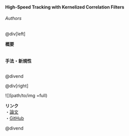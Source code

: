 #### High-Speed Tracking with Kernelized Correlation Filters
###### Authors

@div[left]

__概要__<br>
<br><br>
__手法・新規性__<br>
<br>


@divend

@div[right]

![](path/to/img =full)<br>

__リンク__<br>
・[論文](https://arxiv.org/abs/1404.7584)<br>
・[GitHub](https://github.com/foolwood/KCF)<br>

@divend
